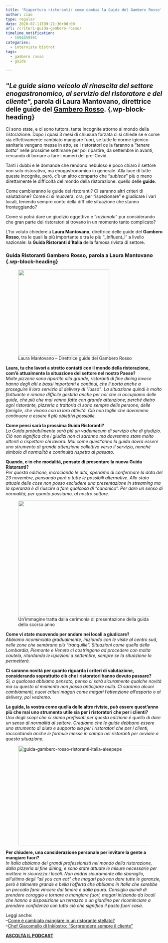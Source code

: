 ```yaml
---
title: 'Riapertura ristoranti: come cambia la Guida del Gambero Rosso'
author: ciao
type: regular
date: 2020-07-11T09:21:36+00:00
url: /criteri-guida-gambero-rosso/
timeline_notification:
  - 1594459301
categories:
  - interviste bistrot
tags:
  - gambero rosso
  - guida

---
```

## &#8220;_Le guide siano veicolo di rinascita del settore enogastronomico, al servizio del ristoratore e del cliente_&#8220;, parola di Laura Mantovano, direttrice delle guide del <a href="https://www.gamberorosso.it/" target="_blank" rel="noreferrer noopener">Gambero Rosso</a>. {.wp-block-heading}

Ci sono state, e ci sono tuttora, tante incognite attorno al mondo della ristorazione. Dopo i quasi 3 mesi di chiusura forzata ci si chiede se e come sia effettivamente cambiato mangiare fuori, se tutte le norme igienico-sanitarie vengano messe in atto, se i ristoratori ce la faranno a &#8220;_tenere botta_&#8221; nelle prossime settimane per poi ripartire, da settembre in avanti, cercando di tornare a fare i numeri del pre-Covid. 

Tanti i dubbi e le domande che rendono nebuloso e poco chiaro il settore non solo ristorativo, ma enogastronomico in generale. Alla luce di tutte queste incognite, però, c&#8217;è un altro comparto che &#8220;_subisce_&#8221; più o meno direttamente le difficoltà del mondo della ristorazione: quello delle **guide**. 

Come cambieranno le guide dei ristoranti? Ci saranno altri criteri di valutazione? Come ci si muoverà, ora, per &#8220;ispezionare&#8221; e giudicare i vari locali, tenendo sempre conto della difficile situazione che stanno fronteggiando? 

Come si potrà dare un giudizio oggettivo e &#8220;_razionale_&#8221; pur considerando che gran parte dei ristoratori si trovano in un momento tanto complicato?

L&#8217;ho voluto chiedere a **Laura Mantovano,** direttrice delle guide del **Gambero Rosso**, tra le quali la più importante e tra le più &#8220;_Influent_i&#8221; a livello nazionale: la **Guida Ristoranti d&#8217;Italia** della famosa rivista di settore.

### Guida Ristoranti Gambero Rosso, parola a Laura Mantovano {.wp-block-heading}

<div class="wp-block-image">
  <figure class="alignleft size-large is-resized"><img loading="lazy" decoding="async" src="images/wp-content/uploads/2020/07/laura-mantovano.jpg" alt="" class="wp-image-1476" width="292" height="274" /><figcaption>Laura Mantovano &#8211; Direttrice guide del Gambero Rosso</figcaption></figure>
</div>

**Laura, tu che lavori a stretto contatti con il mondo della ristorazione, com&#8217;è attualmente la situazione del settore nel nostro Paese?**  
_Molte pizzerie sono ripartite alla grande, ristoranti di fine dining invece hanno degli alti e bassi importanti e continui, che li porta anche a proseguire il loro servizio di delivery di &#8220;lusso&#8221;_. _La situazione quindi è molto fluttuante e rimane difficile gestirla anche per noi che ci occupiamo delle guide, che più che mai vanno fatte con grande attenzione; perché dietro ogni ristorante, pizzeria o trattoria ci sono sempre delle persone, delle famiglie, che vivono con la loro attività._ _Ciò non toglie che dovremmo continuare a essere il più obiettivi possibile._

**Come pensi sarà la prossima Guida Ristoranti?**  
_La Guida probabilmente sarà più un vademecum di servizio che di giudizio. Ciò non significa che i giudizi non ci saranno ma dovremmo stare molto attenti a rispettare chi lavora. Mai come quest&#8217;anno la guida dovrà essere uno strumento di grande attenzione collettiva verso il servizio, nonché simbolo di normalità e continuità rispetto al passato_.

**Quando, e in che modalità, pensate di presentare la nuova Guida Ristoranti?**  
_Per questa edizione, incrociando le dita, speriamo di confermare la data del 23 novembre, pensando però a tutte le possibili alternative. Allo stato attuale delle cose non posso escludere una presentazione in streaming ma la speranza è di riuscire a fare qualcosa di &#8220;canonico&#8221;. Per dare un senso di normalità, per quanto possiamo, al nostro settore._

<div class="wp-block-image">
  <figure class="aligncenter size-large is-resized"><img loading="lazy" decoding="async" src="images/wp-content/uploads/2020/07/guida-ristoranti-gambero-rosso.jpg" alt="" class="wp-image-1475" width="544" height="370" /><figcaption>Un&#8217;immagine tratta dalla cerimonia di presentazione della guida dello scorso anno</figcaption></figure>
</div>

**Come vi state muovendo per andare nei locali a giudicare?**  
_Abbiamo ricominciato gradualmente, iniziando con le visite al centro sud, nelle zone che sembrano più &#8220;tranquille&#8221;. Situazioni come quella della Lombardia, Piemonte e Veneto ci costringono ad procedere con molta cautela, ritardando le ispezioni a settembre, sempre se la situazione lo permetterà._

**Ci saranno novità per quanto riguarda i criteri di valutazione, considerando soprattutto ciò che i ristoratori hanno dovuto passare?**  
_Sì, a qualcosa abbiamo pensato, penso ci sarà sicuramente qualche novità ma su questo al momento non posso anticipare nulla. Ci saranno alcuni cambiamenti, nuovi criteri magari come magari l&#8217;attenzione all&#8217;asporto o al delivery, poi vedremo._

**La guida, la vostra come quella delle altre riviste, può essere quest&#8217;anno più che mai uno strumento utile sia per i ristoratori che per i clienti?**  
_Uno degli scopi che ci siamo prefissati per questa edizione è quello di dare un senso di normalità al settore. Crediamo che le guide debbano essere uno strumento di aiuto e supporto sia per i ristoratori che per i clienti, raccontando anche le formule messe in campo nei ristoranti per ovviare a questa situazione._

<div class="wp-block-image">
  <figure class="aligncenter size-large is-resized"><img loading="lazy" decoding="async" src="images/wp-content/uploads/2020/07/guida-gambero-rosso-ristoranti.jpg?w=1024" alt="guida-gambero-rosso-ristoranti-italia-aleepepe" class="wp-image-1483" width="517" height="318" /></figure>
</div>

**Per chiudere, una considerazione personale per invitare la gente a mangiare fuori?**  
_In Italia abbiamo dei grandi professionisti nel mondo della ristorazione, dalla pizzeria al fine dining, e sono state attuate le misure necessarie per mettere in sicurezza i locali. Non andrei sicuramente allo sbaraglio, all&#8217;ultimo degli &#8220;all you can eat&#8221; che magari può non dare tutte le garanzie, però è talmente grande e bella l&#8217;offerta che abbiamo in Italia che sarebbe un peccato farsi vincere dal timore e dalla paura._ _Consiglio quindi di prendere coraggio e tornare a mangiare fuori, magari iniziando da locali che hanno a disposizione un terrazzo o un giardino per ricominciare a prendere confidenza con tutto ciò che significa il pasto fuori casa_.

Leggi anche:  
&#8211;<a rel="noreferrer noopener" href="https://aleepepe.com/2020/06/24/come-e-cambiato-mangiare-ristorante/" target="_blank">Come è cambiato mangiare in un ristorante stellato?</a>  
&#8211;<a rel="noreferrer noopener" href="https://aleepepe.com/2020/06/29/ristorante-inkiostro-chef-giacomello/" target="_blank">Chef Giacomello di Inkiostro: &#8220;Sorprendere sempre il cliente&#8221;</a>

<p class="has-text-align-center">
  <strong><a href="https://apple.co/352xcOm" target="_blank" rel="noreferrer noopener">ASCOLTA IL PODCAST</a></strong>
</p>